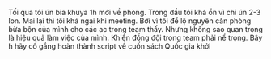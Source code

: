Tối qua tôi ún bia khuya 1h mới về phòng. Trong đầu tôi khá ổn vì chỉ ún 2-3 lon. Mai lại thì tôi khá ngại khi meeting. Bởi vì tôi để lộ nguyên căn phòng bừa bộn của mình cho các ac trong team thấy. Nhưng không sao quan trọng là hiệu quả làm việc của mình. Khiển đồng đội trong team phải nể trọng. Bây h hãy cố gắng hoàn thành script về cuốn sách Quốc gia khởi
